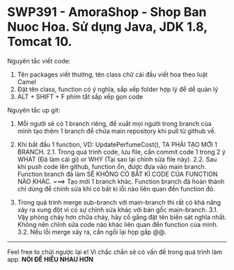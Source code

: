 # SWP391  -  AmoraShop - Shop Ban Nuoc Hoa. Sử dụng Java, JDK 1.8, Tomcat 10.

Nguyên tắc viết code: 
  1. Tên packages viết thường, tên class chữ cái đầu viết hoa theo luật Camel
  2. Đặt tên class, function có ý nghĩa, sắp xếp folder hợp lý để dể quản lý
  3. ALT + SHIFT + F  phím tắt sắp xếp gọn code


Nguyên tắc up git:
  1. Mỗi người sẽ có 1 branch riêng, đề xuất mọi người trong branch của mình tạo thêm 1 branch để chứa main repository khi pull từ github về.
  
  2. Khi bắt đầu 1 function, VD: UpdatePerfumeCost(), TA PHẢI TẠO MỚI 1 BRANCH.
    2.1. Trong quá trình code, lưu file, cần commit code 1 trong 2 ý WHAT (Đã làm cái gì) or WHY (Tại sao lại chỉnh sửa file này).
    2.2. Sau khi push code lên github, function ổn, được đưa vào main branch. Function branch đã làm SẼ KHÔNG CÓ BẤT KÌ CODE CỦA FUNCTION NÀO KHÁC.
      ===> Tạo mới 1 branch khác. Function branch đã hoàn thành chỉ dùng để chỉnh sửa khi có bất kì lỗi nào liên quan đến function đó.
      
  3. Trong quá trình merge sub-branch với main-branch thì rất có khả năng xảy ra xung đột vì có sự chỉnh sửa khác với bản gốc main-branch.
    3.1. Vậy phòng cháy hơn chữa cháy, hãy cố gắng đặt tên biến sát nghĩa nhất. Không nên chỉnh sửa code nào khác liên quan đến function của mình.
    3.2. Nếu lỗi merge xảy ra, cần ngồi lại họp gấp @@.
    
-----
Feel free to chửi ngược lại e!
Vì chắc chắn sẽ có vấn đề trong quá trình làm app.
**NÓI ĐỂ HIỂU NHAU HƠN**
